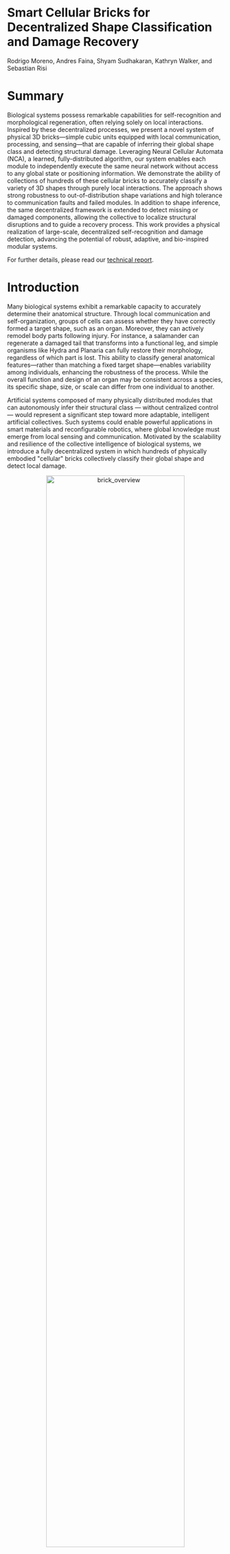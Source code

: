 # Smart Cellular Bricks for Decentralized Shape Classification and Damage Recovery

Rodrigo Moreno, Andres Faina, Shyam Sudhakaran, Kathryn Walker, and Sebastian Risi

# Summary

Biological systems possess remarkable capabilities for self-recognition and morphological regeneration, often relying solely on local interactions. Inspired by these decentralized processes, we present a novel system of physical 3D bricks—simple cubic units equipped with local communication, processing, and sensing—that are capable of inferring their global shape class and detecting structural damage. Leveraging Neural Cellular Automata (NCA), a learned, fully-distributed algorithm, our system enables each module to independently execute the same neural network without access to any global state or positioning information. We demonstrate the ability of collections of hundreds of these cellular bricks to accurately classify a variety of 3D shapes through purely local interactions. The approach shows strong robustness to out-of-distribution shape variations and high tolerance to communication faults and failed modules. In addition to shape inference, the same decentralized framework is extended to detect missing or damaged components, allowing the collective to localize structural disruptions and to guide a recovery process. This work provides a physical realization of large-scale, decentralized self-recognition and damage detection, advancing the potential of robust, adaptive, and bio-inspired modular systems.

For further details, please read our [technical report](https://arxiv.org/abs/2509.18659).

# Introduction

Many biological systems exhibit a remarkable capacity to accurately determine their anatomical structure. Through local communication and self-organization, groups of cells can assess whether they have correctly formed a target shape, such as an organ. Moreover, they can actively remodel body parts following injury. For instance, a salamander can regenerate a damaged tail that transforms into a functional leg, and simple organisms like Hydra and Planaria can fully restore their morphology, regardless of which part is lost. This ability to classify general anatomical features—rather than matching a fixed target shape—enables variability among individuals, enhancing the robustness of the process. While the overall function and design of an organ may be consistent across a species, its specific shape, size, or scale can differ from one individual to another.

Artificial systems composed of many physically distributed modules that can autonomously infer their structural class — without centralized control — would represent a significant step toward more adaptable, intelligent artificial  collectives. Such systems could enable powerful applications in smart materials and reconfigurable robotics, where global knowledge must emerge from local sensing and communication.  Motivated by the scalability and resilience of the collective intelligence of biological systems, we introduce a fully decentralized system in which hundreds of physically embodied "cellular" bricks  collectively classify their global shape and detect local damage. 

<p align="center">
<img width="80%"  alt="brick_overview" src="https://github.com/user-attachments/assets/956c07df-0bbc-4588-a468-bfdc2f1603bc" />
 <figcaption><tiny><Strong>Neural cellular automata for shape classification.</Strong> (A) Cellular brick module. (B) Examples of cellular bricks assembled into four different shapes. (C) Cells takes as input local information from their connecting neighboring cells and their hidden channels. Information is aggregated locally, enabling the object to recognize its particular shape over multiple iterations. (D) The local update rules are encoded with a neural cellular automata, a deep neural network.</tiny> </figcaption>
</p>


The collective intelligence algorithm we developed for shape classification is built on the framework of Neural Cellular Automata (NCA), extended to operate in 3D and implemented on physical modular hardware. %NCAs generalize traditional Cellular Automata, in which local update rules are typically hand-crafted, by instead learning these rules. Unlike traditional cellular automata (CA) that operate with discrete cell states and hand-crafted rules, NCAs use continuous-valued cell states, enabling end-to-end differentiability and compatibility with gradient descent–based learning algorithms. On a high level, each cell in our system is tasked to determine which type of shape it is a part of, solely based on communication with its local neighbors and its memory state. The update rules are parameterized by a deep neural network,  consisting of 3D convolutional layers -- where the network outputs updates that are added to the state of each cell. Each cell state is represented by  28-dimensional state vector, composed of one alpha channel (used to determine if a cell is considered "dead" or "alive"), 20 hidden channels that serve as internal memory for each cell, and seven channels that correspond to class-specific logits. In the work here, the cell collective is tasked to distinguish between objects resembling planes, chairs, cars, tables, houses, guitars, and boats. The cells are trained with cross entropy loss to predict the class label through gradient-based numerical optimization. 

Rather than matching against a single, predefined configuration, our system generalizes across entire classes of shapes — including different e.g. planes, tables, etc. This shift from precise self-recognition to high-level shape classification enables greater flexibility and tolerance to variation. Crucially, the system can detect structural inconsistencies caused by missing or faulty modules, using only local interactions and without requiring actuation or centralized sensing.

We validate our approach on real hardware,  demonstrating that shape classification is not only feasible in a fully distributed setting, but also robust under the kinds of imperfections and hardware constrains that arise in the physical world.  By enabling modular cellular bricks to autonomously infer their morphology and detect structural faults, this system brings us closer to creating artificial systems with some of the properties that helped biological organisms to strive — such as decentralized self-assessment, resilience to damage, and adaptive organization — without the need for centralized control or predefined templates. 

# RESULTS

We evaluated our approach on simple cellular bricks, which are composed of printed circuit board (PCB) cubes with electrical connectors on their six faces, a microcontroller module, a LED to display color information (i.e. the class label outputted by the cell) and the electronic components necessary to power these components.  Multiple bricks can be stacked together to create different objects. These cellular bricks can communicate and aggregate information purely locally through a custom protocol (digital serial communication). Over multiple iterations they are tasked to globally convergence on the correct shape label. 

We conducted several large-scale experiments with more than 500 bricks in simulation and almost 200 physical bricks. In simulation, the approach is able to reach an overall accuracy score of 98.97%. 
To test how the approach works in the real world, we transferred the NCA trained in simulation onto the physical bricks and built four distinct shapes with numbers of bricks ranging from 26 for a guitar, to 197 for a round table. 

<p align="center">
<img width="100%" alt="brick_classification" src="https://github.com/user-attachments/assets/1f9b9344-b284-4c80-9b61-ca7d09682aa5" />
</p>

This timeseries show how the cellular bricks reach consensus to which object class they think they belong to, successfully recognizing a plane, a guitar, a boat, and a table. The results show that the approach is remarkably robust, with a success rate of 100% for the four shapes we build (i.e. all the cubes reach consensus on which shape they are a part of). Out of distribution generalization is shown in (E)--(H), which are shapes that the algorithm has never seen during training. The algorithm is able to classify all of these correctly, except the smaller table (H) which was misclassified as a chair.  

A video of the process is shown below.

https://github.com/user-attachments/assets/56603620-5dc7-4aaa-bb12-9f238d898f26

# Robustness to faulty cells

Biological systems are remarkably robust to damage, noise, and faulty components. From cellular networks in living organisms to entire anatomical structures, biological processes often continue functioning even when faced with partial failure or incomplete information. This resilience stems from the local, distributed nature of biological communication and decision-making, where cells collectively assess and respond to their environment through redundant, fault-tolerant interactions.

Inspired by this property, we conducted a series of experiments to evaluate the fault tolerance of our system under simulated communication failures. Specifically, we investigated how disabling a subset of cellular bricks—preventing them from sending or receiving messages—affects shape recognition accuracy and convergence speed. 


The results show that most shapes maintain high recognition performance at 5\% failure rates, suggesting that the system exhibits a level of redundancy that contributes to its robustness. Notably, some shapes, such as the plane and boat, showed only minimal degradation in classification accuracy even at 15\% failure rates, demonstrating strong collective robustness. However, shapes with narrow structural bottlenecks, like the guitar, were more sensitive to localized faults. In these cases, failure of a single module in the neck region could sever connectivity between subparts of the shape, leading to misclassification or delayed convergence. These findings support the hypothesis that local, learned communication rules—like those in multicellular organisms—can lead to globally coherent and robust behavior in modular cellular systems, even under imperfect conditions.

# Robustness to out-of-distribution shape variations

In biological systems, collective structures and functions are typically robust to variations in morphology, size, and proportion. Organs may vary in shape across individuals, limbs may regenerate at different scales, and yet the overall anatomical identity and function are preserved. This capacity for generalization—recognizing a category of form rather than a precise template — is fundamental to biological development and repair. Inspired by this principle, we evaluated whether our system could similarly generalize beyond the specific examples it encountered during training.

To assess this, we designed a series of test shapes that introduce novel variations within known shape classes; see movie S3. First, we modified a table instance from the training set by removing parts from two sides and altering the design to include five legs placed at random positions and shortened in length (Fig.~\ref{fig:shapeclassification}E). This tests the model’s ability to handle asymmetry and irregular support structures. Next, we modified a known boat configuration by shifting the central bridge structure from the middle to an off-center position, testing sensitivity to internal rearrangement (Fig.~\ref{fig:shapeclassification}F). Finally, we evaluated the system on scaled-down versions of both the plane and table configurations (Figs.~\ref{fig:shapeclassification}G, H), challenging the NCA’s capacity to infer shape class under global size reduction.


https://github.com/user-attachments/assets/4b67724e-c606-4a2f-ad5b-fe4fbf9126e7


The results demonstrate that the system can successfully classify several of these novel configurations, confirming a degree of invariance to geometric variation and scale (Figs.~\ref{fig:shapeclassification}E–G). For instance, the altered table with five legs was still correctly classified as a table, and the shifted boat bridge did not significantly impair recognition. These behaviors suggest that the distributed representations learned by the NCA capture abstract structural features rather than overfitting to specific examples—mirroring biological systems' capacity to recognize morphologies despite developmental variability.

However, the system is not immune to failure. The scaled-down table, for example, was misclassified as a chair (Fig.~\ref{fig:shapeclassification}H). This may reflect a limitation in spatial resolution or context available at the smaller scale, where reduced module count compresses structural cues. Such misclassifications highlight opportunities for improving the system’s scale invariance and further aligning its behavior with biological robustness.

Overall, these experiments underscore the potential of local, learned communication rules to support generalizable morphological inference—an essential step toward building artificial systems that exhibit the flexible, fault-tolerant pattern recognition found in natural development.

# Emerged communication strategies 

Collective systems can come up with efficient strategies to reach their goal. In biological organisms, this is exemplified by how cells coordinate during development to form complex structures without central control. Cells make local decisions based on their environment, often guided by morphogens—diffusible molecules that form gradients across developing tissues \cite{turing1990chemical,rogers2011morphogen,ashe2006interpretation}. These gradients provide positional information, enabling cells to infer their location within the organism and adopt appropriate identities, such as becoming part of a limb or an organ. This decentralized yet coordinated decision-making process inspired our investigation into the communication strategies developed by NCAs to recognize and differentiate shapes. Specifically, we drew inspiration from the role of morphogens in biology and examined the activation patterns of the NCA’s hidden channels.

Fig.~\ref{fig:hidden_channels} shows a sequence of visualizations of different hidden channels together with the classification output of the NCA for three different shapes (two tables and one chair) over time; see movie S4. When looking at the classification output, we can see that the cells early on reach agreement for the table designs (Fig.\ref{fig:hidden_channels}A, B). Left-right morphogen-like  (channel 7) and radial (channel 21) patternings are established early, resembling the emergence of developmental axes in embryos.

Simulated damage detection and regeneration}. Using spherical (\textbf{A}) and cubic damage (\textbf{B}), the model was trained to predict the direction of damage (legend at the bottom shows mapping between directions and colors). After training, the model can tell the direction of damage with high accuracy. (\textbf{C}) The same system is able to guide a shape-conditioned damage recovery process, starting from only a few seed cells, a configuration never seen during training.

How is the approach able to tell apart tables from chairs? Looking at the morphogen development for a chair object can give some insights (Fig.~\ref{fig:hidden_channels}C). Similar to the tables, many cells in the chair are initially classified as a plane (green). However, unlike in the table case, an anterior-posterior patterning is established (channel 21), akin to the biological head-to-tail axis. This pattern is mirrored in the classification of the cells, which initially identify the backrest and seat as separate table-like components. Over time, the signal propagates from posterior to anterior, guiding the cells to reach consensus that they form a chair. These observations suggest that the default classification for tables and chairs is initially “table,” but morphogen-like signals originating from the backrest region of chairs gradually induce a reclassification in neighboring cells, leading to a coherent identification of the object as a chair.

# Damage detection and recovery 

An exciting possibility is to not   only classify  which shapes  the  cell is a part of but also for each cell to determine if any damage  occurred to its neighbors.  
To eliminate ambiguity (e.g.\ a particular damaged table might look like an undamaged chair), here we conditioned the NCA on a particular shape instead of a general class. 
To do this, we simply replaced the class embeddings with a compact 3D convolutional encoder that takes in a voxelized shape and returns an embedding. The convolutional encoder consisted of a convolutional layer that reduced the voxel shape from 15$\times$15$\times$15 to 5$\times$5$\times$5, then flattened it, and projected the reduced shape into the cell hidden dimension size. The number of parameters varied, but the maximum size of the cell hidden dimensions (128) was around 10,000 parameters. 
Given this conditioning, each cell was trained to predict a single damage direction through cross-entropy loss. Specifically, each cell was classified as either not having any damaged neighbors or as having damage in the $-X$, $+X$, $-Y$, $+Y$, $-Z$, or $+Z$ direction. % place this inside a paragraph (not between blank lines)

 We trained on synthetically altered shapes, with both spherical  (Fig~\ref{fig:damage_detection}A) and cubic damage (Fig~\ref{fig:damage_detection}B). For each training iteration, we sampled random shapes, damaged them with either one of the two types of damage, and ran the NCA for a random number of steps (between 64 and 96). The last channels for each cell was treated as logits for classification, and the model was optimized  using the labels generated by the synthetically damaged shapes.  
 We achieved a damage detection accuracy of more than 90\% for all the different types of shapes it was tested on. 
![chair_rebuild](https://github.com/user-attachments/assets/ca4eb13c-9b43-4c97-b63b-27fcdef2ea08)
![table_rebuild_128](https://github.com/user-attachments/assets/7b98e8e7-70e8-4dcb-ae7e-f78f14afcd05)


Can we exploit this ability to also recover from damage, instead of merely predicting it? In this regard, biological systems possess remarkable capabilities, often through distributed, decentralized processes of sensing and regeneration. For example, organisms like planarians and axolotls exhibit the ability to regrow complex body parts by coordinating cell behavior in response to injury, even in the absence of a central controller \cite{tanaka2011cellular,reddien2004fundamentals}. These processes involve local detection of damage, activation of repair pathways, and iterative remodeling until the original structure is restored. 

To test the ability of our system to guide damage recovery, we started from a small cluster of cells, and added cells in the direction determined by the existing cells; this process was repeated  until no more damaged was  detected. Finally, we determined  the recovery accuracy as the difference between the final regrown shape and the original target shape. 

Surprisingly, without ever being trained with only a few cells, the model was able to detect damage and recover almost all shapes across all object classes with a high accuracy; a selection of shape recovery sequences are shown in  Fig~\ref{fig:damage_detection}C.  We  compared the approach across different cell hidden dimension sizes (Table~\ref{tab:recovery_accuracy}) and found that models with larger hidden states performed  significantly better. 
These results are likely explained by the fact that the larger hidden states allow the models to capture more information across development. While recovery accuracy rates were  generally high, the guitar and the house posed to be the most challenging object classes (e.g.\ an example recovery sequence for a particular house is shown in the bottom row in Fig~\ref{fig:damage_detection}C). 

# DISCUSSION

The experiments presented here demonstrate that learned, fully-decentralised control enables large assemblies of simple, identical modules to reach a coherent understanding of their global morphology and to pinpoint structural faults, using nothing more than short-range communication and on-board computation. In hardware trials with almost 200 cellular bricks, the collective converged on the correct class for 3D shapes such as a plane, table and car in fewer than 60 update cycles—about three minutes of real time. Extending the same NCA to localize missing modules shows that damage detection and even damage recovery can be achieved with exactly the same infrastructure and identical code on every cube. Taken together, these results constitute the first physical realisation of large-scale, bio-inspired self-recognition in three dimensions. By allowing decentralized self-recognition, the approach thus takes a step towards the major goal of developing modular self-reconfigurable  systems\cite{yim2007modular}. 

# Relation to biological and robotic systems

Unlike previous modular-robot platforms that depend on centralised computation or handcrafted rules, our approach mirrors the decentralised strategies seen in morphogenetic processes—from planarian regeneration to salamander limb regrowth—where global form emerges from purely local interactions. Kilobots and similar swarms \cite{rubenstein2014programmable} have illustrated consensus in two dimensions, but they require line-of-sight signalling and prescriptive behaviour tables; their extension to 3D structures has proved challenging. By coupling 3D NCAs with minimal six-face connectivity, we close this gap and show that a biologically plausible mechanism scales to hardware assembled from off-the-shelf microcontrollers and passive connectors. Moreover, the collective generalises beyond the discrete instances encountered during learning: shortened table legs and rescaled vehicles were still classified correctly, highlighting an ability to infer shape categories rather than match one-to-one templates. Such categorical reasoning is fundamental to developmental robustness in living tissues, and its replication in machines opens a path toward morphologically resilient artefacts.

# Robustness and emergent communication

The network tolerates realistic imperfections. For some shapes, classification convergence is still high, even with up to 15\% of modules rendered silent—either through message loss or complete failure. Inspired by morphogen-driven development in organisms, we observed that hidden channels within the NCA form spatial gradients reminiscent of biological axes, enabling cells to coordinate classification decisions without centralized control. The emergence of consistent left-right and radial patterns in tables, and an anterior-posterior pattern in chairs, suggests that the NCA leverages internal morphogen-like signals to disambiguate similar shapes. Notably, the gradual reclassification of chair components from "table" to "chair" highlights a dynamic, context-sensitive communication process, mirroring how biological cells interpret positional cues. These results support the idea that biologically inspired mechanisms can guide the design of robust and interpretable collective systems.

# Limitations

Incorporating actuation — e.g.\ magnetically docked milli-scale blocks or lattice-based walkers — will be required for active self-repair in the future. Additionally, miniaturisation of the electronics and refinement of the mechanical connectors \cite{ze2022spinning, zhakypov2019designing} would permit denser collectives and more organic geometries, bringing the platform closer to the cellular scale of its biological inspiration. Closed-loop growth, whereby bricks autonomously recruit additional bricks from a pool, could transform the current recognition capability into full morphological regulation. 
